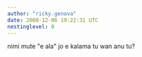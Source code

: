 ```yaml
---
author: "ricky.genova"
date: 2008-12-06 19:22:31 UTC
nestinglevel: 0
---
```

nimi mute "e ala" jo e kalama tu wan anu tu?